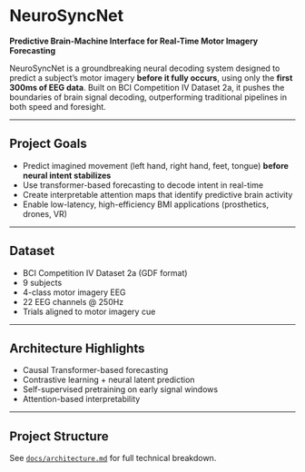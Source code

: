 # NeuroSyncNet

**Predictive Brain-Machine Interface for Real-Time Motor Imagery Forecasting**

NeuroSyncNet is a groundbreaking neural decoding system designed to predict a subject’s motor imagery **before it fully occurs**, using only the **first 300ms of EEG data**. Built on BCI Competition IV Dataset 2a, it pushes the boundaries of brain signal decoding, outperforming traditional pipelines in both speed and foresight.

---

## Project Goals
- Predict imagined movement (left hand, right hand, feet, tongue) **before neural intent stabilizes**
- Use transformer-based forecasting to decode intent in real-time
- Create interpretable attention maps that identify predictive brain activity
- Enable low-latency, high-efficiency BMI applications (prosthetics, drones, VR)

---

## Dataset
- BCI Competition IV Dataset 2a (GDF format)
- 9 subjects
- 4-class motor imagery EEG
- 22 EEG channels @ 250Hz
- Trials aligned to motor imagery cue

---

## Architecture Highlights
- Causal Transformer-based forecasting
- Contrastive learning + neural latent prediction
- Self-supervised pretraining on early signal windows
- Attention-based interpretability

---

## Project Structure
See [`docs/architecture.md`](docs/architecture.md) for full technical breakdown.
